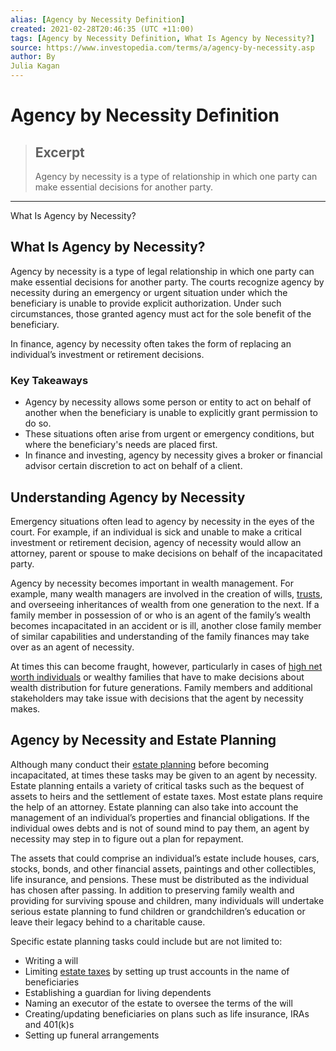 ```yaml
---
alias: [Agency by Necessity Definition]
created: 2021-02-28T20:46:35 (UTC +11:00)
tags: [Agency by Necessity Definition, What Is Agency by Necessity?]
source: https://www.investopedia.com/terms/a/agency-by-necessity.asp
author: By
Julia Kagan
---
```


# Agency by Necessity Definition

> ## Excerpt
> Agency by necessity is a type of relationship in which one party can make essential decisions for another party.

---

What Is Agency by Necessity?
## What Is Agency by Necessity?

Agency by necessity is a type of legal relationship in which one party can make essential decisions for another party. The courts recognize agency by necessity during an emergency or urgent situation under which the beneficiary is unable to provide explicit authorization. Under such circumstances, those granted agency must act for the sole benefit of the beneficiary.

In finance, agency by necessity often takes the form of replacing an individual’s investment or retirement decisions.

### Key Takeaways

-   Agency by necessity allows some person or entity to act on behalf of another when the beneficiary is unable to explicitly grant permission to do so.
-   These situations often arise from urgent or emergency conditions, but where the beneficiary's needs are placed first.
-   In finance and investing, agency by necessity gives a broker or financial advisor certain discretion to act on behalf of a client.

## Understanding Agency by Necessity

Emergency situations often lead to agency by necessity in the eyes of the court. For example, if an individual is sick and unable to make a critical investment or retirement decision, agency of necessity would allow an attorney, parent or spouse to make decisions on behalf of the incapacitated party.

Agency by necessity becomes important in wealth management. For example, many wealth managers are involved in the creation of wills, [trusts](https://www.investopedia.com/terms/t/trust.asp), and overseeing inheritances of wealth from one generation to the next. If a family member in possession of or who is an agent of the family’s wealth becomes incapacitated in an accident or is ill, another close family member of similar capabilities and understanding of the family finances may take over as an agent of necessity.

At times this can become fraught, however, particularly in cases of [high net worth individuals](https://www.investopedia.com/terms/h/hnwi.asp) or wealthy families that have to make decisions about wealth distribution for future generations. Family members and additional stakeholders may take issue with decisions that the agent by necessity makes.

## Agency by Necessity and Estate Planning

Although many conduct their [estate planning](https://www.investopedia.com/terms/e/estateplanning.asp) before becoming incapacitated, at times these tasks may be given to an agent by necessity. Estate planning entails a variety of critical tasks such as the bequest of assets to heirs and the settlement of estate taxes. Most estate plans require the help of an attorney. Estate planning can also take into account the management of an individual’s properties and financial obligations. If the individual owes debts and is not of sound mind to pay them, an agent by necessity may step in to figure out a plan for repayment.

The assets that could comprise an individual’s estate include houses, cars, stocks, bonds, and other financial assets, paintings and other collectibles, life insurance, and pensions. These must be distributed as the individual has chosen after passing. In addition to preserving family wealth and providing for surviving spouse and children, many individuals will undertake serious estate planning to fund children or grandchildren’s education or leave their legacy behind to a charitable cause.

Specific estate planning tasks could include but are not limited to:

-   Writing a will
-   Limiting [estate taxes](https://www.investopedia.com/terms/e/estatetax.asp) by setting up trust accounts in the name of beneficiaries
-   Establishing a guardian for living dependents
-   Naming an executor of the estate to oversee the terms of the will
-   Creating/updating beneficiaries on plans such as life insurance, IRAs and 401(k)s
-   Setting up funeral arrangements
